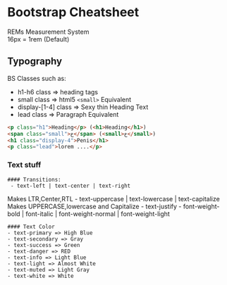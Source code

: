 # Bootstrap Cheatsheet

REMs Measurement System<br/>
16px = 1rem (Default)

## Typography
BS Classes such as:
- h1-h6 class => heading tags
- small class => html5 ```<small>``` Equivalent
- display-[1-4] class => Sexy thin Heading Text
- lead class => Paragraph Equivalent
```html
<p class="h1">Heading</p> (<h1>Heading</h1>)
<span class="small">خ</span> (<small>خ</small>)
<h1 class="display-4">Penis</h1>
<p class="lead">lorem ....</p>
```
### Text stuff
    #### Transitions:
     - text-left | text-center | text-right
   Makes LTR,Center,RTL
     - text-uppercase | text-lowercase | text-capitalize
       Makes UPPERCASE,lowercase and Capitalize
     - text-justify
     - font-weight-bold | font-italic | font-weight-normal | font-weight-light

    #### Text Color
    - text-primary => High Blue
    - text-secondary => Gray
    - text-success => Green
    - text-danger => RED
    - text-info => Light Blue
    - text-light => Almost White
    - text-muted => Light Gray
    - text-white => White